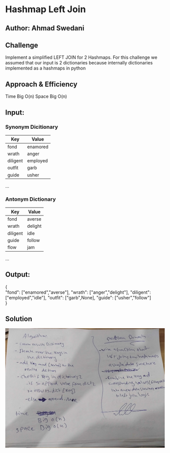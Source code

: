 # Hashmap Left Join

## Author: Ahmad Swedani

## Challenge
Implement a simplified LEFT JOIN for 2 Hashmaps.
For this challenge we assumed that our input is 2 dictionaries because internally dictionaries implemented as a hashmaps in python

## Approach & Efficiency
Time Big O(n)
Space Big O(n)

## Input:
### Synonym Dicitionary

| Key         | Value       |
| ----------- | ----------- |
| fond        | enamored    |
| wrath       | anger       |
| diligent    | employed    |
| outfit      | garb        |
| guide       | usher       |
...

### Antonym Dictionary

| Key         | Value       |
| ----------- | ----------- |
| fond        | averse      |
| wrath       | delight     |
| diligent    | idle        |
| guide       | follow      |
| flow        | jam         |
...

## Output:
{</br>
"fond": ["enamored","averse"],
"wrath": ["anger","delight"],
"diligent": ["employed","idle"],
"outfit": ["garb",None],
"guide": ["usher","follow"]<br>
}

## Solution
![Whiteboard Solution](../../../assets/left_join.jpg)




